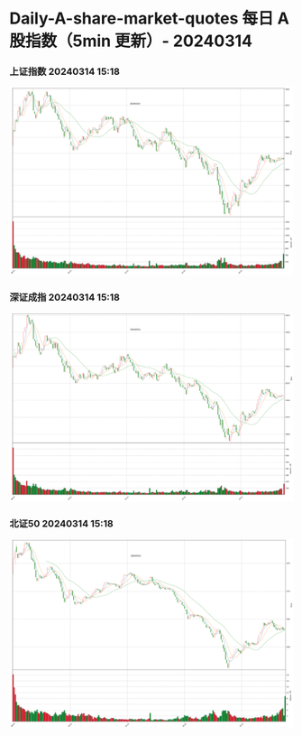 
# Daily-A-share-market-quotes 每日 A 股指数（5min 更新）- 20240314

### 上证指数 20240314 15:18
![](./fig/2024/3/20240314-sh000001.png)

### 深证成指 20240314 15:18
![](./fig/2024/3/20240314-sz399001.png)

### 北证50 20240314 15:18
![](./fig/2024/3/20240314-bj899050.png)
